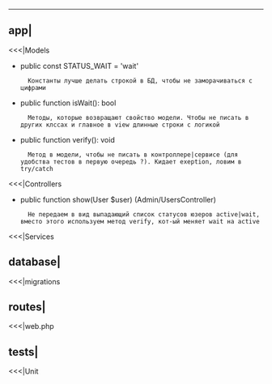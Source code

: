 


---
app|
---
<<<|Models
- public const STATUS_WAIT = 'wait'
        
        Константы лучше делать строкой в БД, чтобы не заморачиваться с цифрами
- public function isWait(): bool

        Методы, которые возвращают свойство модели. Чтобы не писать в других клссах и главное в view длинные строки с логикой
- public function verify(): void

        Метод в модели, чтобы не писать в контроллере|сервисе (для удобства тестов в первую очередь ?). Кидает exeption, ловим в try/catch
        
<<<|Controllers
- public function show(User $user) (Admin/UsersController)

        Не передаем в вид выпадающий список статусов юзеров active|wait, вместо этого используем метод verify, кот-ый меняет wait на active

<<<|Services

database|
---
<<<|migrations

routes|
---
<<<|web.php

tests|
---
<<<|Unit
